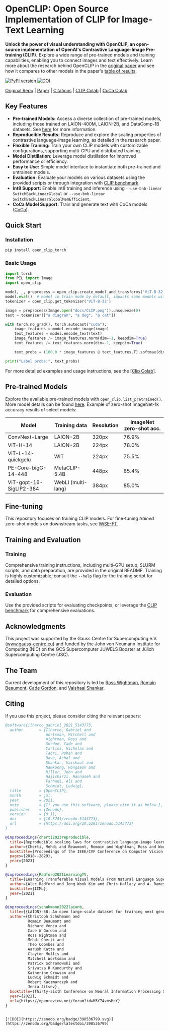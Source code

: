 # OpenCLIP: Open Source Implementation of CLIP for Image-Text Learning

**Unlock the power of visual understanding with OpenCLIP, an open-source implementation of OpenAI's Contrastive Language-Image Pre-training (CLIP).** Explore a wide range of pre-trained models and training capabilities, enabling you to connect images and text effectively.  Learn more about the research behind OpenCLIP in the [original paper](https://arxiv.org/abs/2212.07143) and see how it compares to other models in the paper's [table of results](docs/openclip_results.csv).

[![PyPI version](https://img.shields.io/pypi/v/open_clip_torch.svg)](https://pypi.python.org/pypi/open_clip_torch)
[![DOI](https://zenodo.org/badge/390536799.svg)](https://zenodo.org/badge/latestdoi/390536799)

[Original Repo](https://github.com/mlfoundations/open_clip) | [Paper](https://arxiv.org/abs/2212.07143) | [Citations](#citing) | [CLIP Colab](https://colab.research.google.com/github/mlfoundations/open_clip/blob/master/docs/Interacting_with_open_clip.ipynb) | [CoCa Colab](https://colab.research.google.com/github/mlfoundations/open_clip/blob/master/docs/Interacting_with_open_coca.ipynb)

## Key Features

*   **Pre-trained Models:** Access a diverse collection of pre-trained models, including those trained on LAION-400M, LAION-2B, and DataComp-1B datasets.  See [here](docs/PRETRAINED.md) for more information.
*   **Reproducible Results:**  Reproduce and explore the scaling properties of contrastive language-image learning, as detailed in the research paper.
*   **Flexible Training:**  Train your own CLIP models with customizable configurations, supporting multi-GPU and distributed training.
*   **Model Distillation:** Leverage model distillation for improved performance or efficiency.
*   **Easy to Use:** Simple model interface to instantiate both pre-trained and untrained models.
*   **Evaluation:** Evaluate your models on various datasets using the provided scripts or through integration with [CLIP benchmark](https://github.com/LAION-AI/CLIP_benchmark#how-to-use).
*   **Int8 Support:** Enable int8 training and inference using `--use-bnb-linear SwitchBackLinearGlobal` or `--use-bnb-linear SwitchBackLinearGlobalMemEfficient`.
*   **CoCa Model Support:** Train and generate text with CoCa models ([CoCa](https://arxiv.org/abs/2205.01917)).

## Quick Start

### Installation

```bash
pip install open_clip_torch
```

### Basic Usage

```python
import torch
from PIL import Image
import open_clip

model, _, preprocess = open_clip.create_model_and_transforms('ViT-B-32', pretrained='laion2b_s34b_b79k')
model.eval()  # model in train mode by default, impacts some models with BatchNorm or stochastic depth active
tokenizer = open_clip.get_tokenizer('ViT-B-32')

image = preprocess(Image.open("docs/CLIP.png")).unsqueeze(0)
text = tokenizer(["a diagram", "a dog", "a cat"])

with torch.no_grad(), torch.autocast("cuda"):
    image_features = model.encode_image(image)
    text_features = model.encode_text(text)
    image_features /= image_features.norm(dim=-1, keepdim=True)
    text_features /= text_features.norm(dim=-1, keepdim=True)

    text_probs = (100.0 * image_features @ text_features.T).softmax(dim=-1)

print("Label probs:", text_probs)
```

For more detailed examples and usage instructions, see the [[Clip Colab]](https://colab.research.google.com/github/mlfoundations/open_clip/blob/master/docs/Interacting_with_open_clip.ipynb).

## Pre-trained Models

Explore the available pre-trained models with `open_clip.list_pretrained()`.  More model details can be found [here](docs/PRETRAINED.md). Example of zero-shot ImageNet-1k accuracy results of select models:

| Model                | Training data   | Resolution | ImageNet zero-shot acc. |
| -------------------- | --------------- | ---------- | ----------------------- |
| ConvNext-Large       | LAION-2B        | 320px      | 76.9%                  |
| ViT-H-14             | LAION-2B        | 224px      | 78.0%                  |
| ViT-L-14-quickgelu    | WIT             | 224px      | 75.5%                  |
| PE-Core-bigG-14-448 | MetaCLIP-5.4B   | 448px      | 85.4%                  |
| ViT-gopt-16-SigLIP2-384 | WebLI (multi-lang) | 384px      | 85.0%                  |

## Fine-tuning

This repository focuses on training CLIP models. For fine-tuning *trained* zero-shot models on downstream tasks, see [WiSE-FT](https://github.com/mlfoundations/wise-ft).

## Training and Evaluation

### Training

Comprehensive training instructions, including multi-GPU setup, SLURM scripts, and data preparation, are provided in the original README. Training is highly customizable; consult the `--help` flag for the training script for detailed options.

### Evaluation

Use the provided scripts for evaluating checkpoints, or leverage the [CLIP benchmark](https://github.com/LAION-AI/CLIP_benchmark#how-to-use) for comprehensive evaluations.

## Acknowledgments

This project was supported by the Gauss Centre for Supercomputing e.V. (www.gauss-centre.eu) and funded by the John von Neumann Institute for Computing (NIC) on the GCS Supercomputer JUWELS Booster at Jülich Supercomputing Centre (JSC).

## The Team

Current development of this repository is led by [Ross Wightman](https://rwightman.com/), [Romain Beaumont](https://github.com/rom1504), [Cade Gordon](http://cadegordon.io/), and [Vaishaal Shankar](http://vaishaal.com.).

## Citing

If you use this project, please consider citing the relevant papers:

```bibtex
@software{ilharco_gabriel_2021_5143773,
  author       = {Ilharco, Gabriel and
                  Wortsman, Mitchell and
                  Wightman, Ross and
                  Gordon, Cade and
                  Carlini, Nicholas and
                  Taori, Rohan and
                  Dave, Achal and
                  Shankar, Vaishaal and
                  Namkoong, Hongseok and
                  Miller, John and
                  Hajishirzi, Hannaneh and
                  Farhadi, Ali and
                  Schmidt, Ludwig},
  title        = {OpenCLIP},
  month        = jul,
  year         = 2021,
  note         = {If you use this software, please cite it as below.},
  publisher    = {Zenodo},
  version      = {0.1},
  doi          = {10.5281/zenodo.5143773},
  url          = {https://doi.org/10.5281/zenodo.5143773}
}
```

```bibtex
@inproceedings{cherti2023reproducible,
  title={Reproducible scaling laws for contrastive language-image learning},
  author={Cherti, Mehdi and Beaumont, Romain and Wightman, Ross and Wortsman, Mitchell and Ilharco, Gabriel and Gordon, Cade and Schuhmann, Christoph and Schmidt, Ludwig and Jitsev, Jenia},
  booktitle={Proceedings of the IEEE/CVF Conference on Computer Vision and Pattern Recognition},
  pages={2818--2829},
  year={2023}
}
```
```bibtex
@inproceedings{Radford2021LearningTV,
  title={Learning Transferable Visual Models From Natural Language Supervision},
  author={Alec Radford and Jong Wook Kim and Chris Hallacy and A. Ramesh and Gabriel Goh and Sandhini Agarwal and Girish Sastry and Amanda Askell and Pamela Mishkin and Jack Clark and Gretchen Krueger and Ilya Sutskever},
  booktitle={ICML},
  year={2021}
}
```

```bibtex
@inproceedings{schuhmann2022laionb,
  title={{LAION}-5B: An open large-scale dataset for training next generation image-text models},
  author={Christoph Schuhmann and
          Romain Beaumont and
          Richard Vencu and
          Cade W Gordon and
          Ross Wightman and
          Mehdi Cherti and
          Theo Coombes and
          Aarush Katta and
          Clayton Mullis and
          Mitchell Wortsman and
          Patrick Schramowski and
          Srivatsa R Kundurthy and
          Katherine Crowson and
          Ludwig Schmidt and
          Robert Kaczmarczyk and
          Jenia Jitsev},
  booktitle={Thirty-sixth Conference on Neural Information Processing Systems Datasets and Benchmarks Track},
  year={2022},
  url={https://openreview.net/forum?id=M3Y74vmsMcY}
}
```

```

[![DOI](https://zenodo.org/badge/390536799.svg)](https://zenodo.org/badge/latestdoi/390536799)